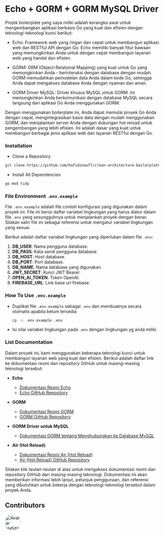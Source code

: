 # Echo + GORM + GORM MySQL Driver

Projek boilerplate yang saya miliki adalah kerangka awal untuk mengembangkan aplikasi berbasis Go yang kuat dan efisien dengan teknologi-teknologi kunci berikut:

- Echo: Framework web yang ringan dan cepat untuk membangun aplikasi web dan RESTful API dengan Go. Echo memiliki banyak fitur bawaan yang memungkinkan Anda untuk dengan cepat membangun layanan web yang handal dan efisien.

- GORM: ORM (Object-Relational Mapping) yang kuat untuk Go yang memungkinkan Anda - berinteraksi dengan database dengan mudah. GORM memudahkan pemodelan data Anda dalam kode Go, sehingga Anda dapat mengakses database Anda dengan nyaman dan aman.

- GORM Driver MySQL: Driver khusus MySQL untuk GORM. Ini memungkinkan Anda berkomunikasi dengan database MySQL secara langsung dari aplikasi Go Anda menggunakan GORM.

Dengan menggunakan boilerplate ini, Anda dapat memulai proyek Go Anda dengan cepat, mengintegrasikan basis data dengan mudah menggunakan GORM, dan menjalankan server Anda dengan dukungan hot reload untuk pengembangan yang lebih efisien. Ini adalah dasar yang kuat untuk membangun berbagai jenis aplikasi web dan layanan RESTful dengan Go.

### Installation

- Clone a Repository
```bash
git clone https://github.com/hafidznaufl/clean-architecture-boilerplate.git && cd clean-architecture-boilerplate
```

- Install All Dependencies
```bash
go mod tidy
```
### File Environment `.env.example`

File `.env.example` adalah file contoh konfigurasi yang digunakan dalam proyek ini. File ini berisi daftar variabel lingkungan yang harus diatur dalam file `.env` yang sesungguhnya untuk menjalankan proyek dengan benar. Silakan salin file ini sebagai referensi untuk mengatur variabel lingkungan yang sesuai.


Berikut adalah daftar variabel lingkungan yang diperlukan dalam file `.env`:

1. **DB_USER**: Nama pengguna database.
2. **DB_PASS**: Kata sandi pengguna database.
3. **DB_HOST**: Host database.
4. **DB_PORT**: Port database.
5. **DB_NAME**: Nama database yang digunakan.
6. **JWT_SECRET**: Kunci JWT Bearer.
7. **OPEN_AI_TOKEN**: Token OpenAI.
8. **FIREBASE_URL**: Link base url firebase.

### How To Use `.env.example`

- Duplikat file `.env.example` sebagai `.env` dan membuatnya secara otomatis apabila belum tersedia

   ```bash
   cp -n .env.example .env
   ```
- Isi nilai variabel lingkungan pada `.env` dengan lingkungan yg anda miliki

### List Documentation

Dalam proyek ini, kami menggunakan beberapa teknologi kunci untuk membangun layanan web yang kuat dan efisien. Berikut adalah daftar link ke dokumentasi resmi dan repository GitHub untuk masing-masing teknologi tersebut:

- **Echo**
  - [Dokumentasi Resmi Echo](https://echo.labstack.com/)
  - [Echo GitHub Repository](https://github.com/labstack/echo)

- **GORM**
  - [Dokumentasi Resmi GORM](https://gorm.io/docs/)
  - [GORM GitHub Repository](https://github.com/go-gorm/gorm)

- **GORM Driver untuk MySQL**
  - [Dokumentasi GORM tentang Menghubungkan ke Database MySQL](https://gorm.io/docs/connecting_to_the_database.html#MySQL)

- **Air (Hot Reload)**
  - [Dokumentasi Resmi Air (Hot Reload)](https://github.com/cosmtrek/air)
  - [Air (Hot Reload) GitHub Repository](https://github.com/cosmtrek/air)

Silakan klik tautan-tautan di atas untuk mengakses dokumentasi resmi dan repository GitHub dari masing-masing teknologi. Dokumentasi ini akan memberikan informasi lebih lanjut, petunjuk penggunaan, dan referensi yang dibutuhkan untuk bekerja dengan teknologi-teknologi tersebut dalam proyek Anda.

## Contributors 

<div style="display: flex; align-items: center;">
   <a href="https://github.com/hafidznaufl" style="display: flex; align-items: center; flex-direction: row;">
    <img src="https://avatars.githubusercontent.com/hafidznaufl?s=50" alt="Avatar Hafidz Naufal" width="50" height="50" style="border-radius: 20px; margin-right: 10px;">
   </a>
</div> 
